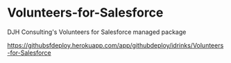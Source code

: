 # Volunteers-for-Salesforce
DJH Consulting's Volunteers for Salesforce managed package

https://githubsfdeploy.herokuapp.com/app/githubdeploy/idrinks/Volunteers-for-Salesforce
